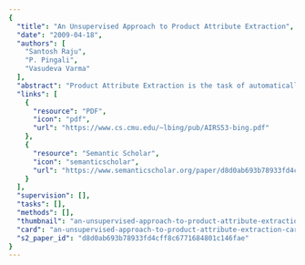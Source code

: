 ```yaml
---
{
  "title": "An Unsupervised Approach to Product Attribute Extraction",
  "date": "2009-04-18",
  "authors": [
    "Santosh Raju",
    "P. Pingali",
    "Vasudeva Varma"
  ],
  "abstract": "Product Attribute Extraction is the task of automatically discovering attributes of products from text descriptions. In this paper, we propose a new approach which is both unsupervised and domain independent to extract the attributes. With our approach, we are able to achieve 92% precision and 62% recall in our experiments. Our experiments with varying dataset sizes show the robustness of our algorithm. We also show that even a minimum of 5 descriptions provide enough information to identify attributes.",
  "links": [
    {
      "resource": "PDF",
      "icon": "pdf",
      "url": "https://www.cs.cmu.edu/~lbing/pub/AIRS53-bing.pdf"
    },
    {
      "resource": "Semantic Scholar",
      "icon": "semanticscholar",
      "url": "https://www.semanticscholar.org/paper/d8d0ab693b78933fd4cff8c6771684801c146fae"
    }
  ],
  "supervision": [],
  "tasks": [],
  "methods": [],
  "thumbnail": "an-unsupervised-approach-to-product-attribute-extraction-thumb.jpg",
  "card": "an-unsupervised-approach-to-product-attribute-extraction-card.jpg",
  "s2_paper_id": "d8d0ab693b78933fd4cff8c6771684801c146fae"
}
---
```


